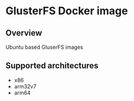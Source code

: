 # GlusterFS Docker image

## Overview
Ubuntu based GluserFS images

## Supported architectures
- x86
- arm32v7
- arm64
